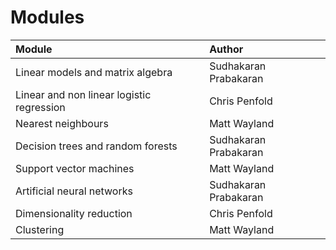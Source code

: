 # Modules

| Module | Author |
|:---------------------------------|:----------------------|
| Linear models and matrix algebra | Sudhakaran Prabakaran |
| Linear and non linear logistic regression | Chris Penfold |
| Nearest neighbours | Matt Wayland |
| Decision trees and random forests | Sudhakaran Prabakaran |
| Support vector machines | Matt Wayland |
| Artificial neural networks | Sudhakaran Prabakaran |
| Dimensionality reduction | Chris Penfold |
| Clustering | Matt Wayland |

